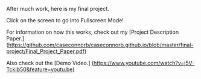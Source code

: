 After much work, here is my final project.

Click on the screen to go into Fullscreen Mode!

For information on how this works, check out my [Project Description Paper.] (https://github.com/caseconnorb/caseconnorb.github.io/blob/master/final-project/Final_Project_Paper.pdf)

Also check out the [Demo Video.] (https://www.youtube.com/watch?v=j5V-TckIb50&feature=youtu.be)
